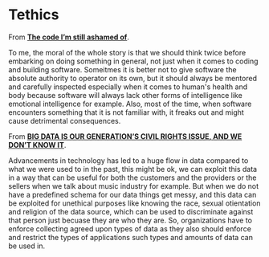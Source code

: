 # Tethics

From **[The code I’m still ashamed of](https://www.freecodecamp.org/news/the-code-im-still-ashamed-of-e4c021dff55e/)**.

To me, the moral of the whole story is that we should think twice before embarking on doing something in general, not just when it comes to coding and building software. Someitmes it is better not to give software the absolute authority to operator on its own, but it should always be mentored and carefully inspected especially when it comes to human's health and body because software will always lack other forms of intelligence like emotional intelligence for example. Also, most of the time, when software encounters something that it is not familiar with, it freaks out and might cause detrimental consequences.

From **[BIG DATA IS OUR GENERATION’S CIVIL RIGHTS ISSUE, AND WE DON’T KNOW IT](http://solveforinteresting.com/big-data-is-our-generations-civil-rights-issue-and-we-dont-know-it/)**.

Advancements in technology has led to a huge flow in data compared to what we were used to in the past, this might be ok, we can exploit this data in a way that can be useful for both the customers and the providers or the sellers when we talk about music industry for example. But when we do not have a predefined schema for our data things get messy, and this data can be exploited for unethical purposes like knowing the race, sexual otientation and religion of the data source, which can be used to discriminate against that person just becuase they are who they are. So, organizations have to enforce collecting agreed upon types of data as they also should enforce and restrict the types of applications such types and amounts of data can be used in.